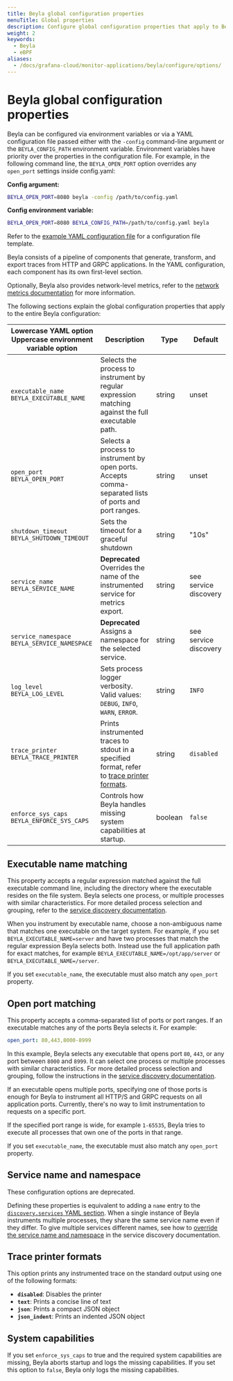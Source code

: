 ```yaml
---
title: Beyla global configuration properties
menuTitle: Global properties
description: Configure global configuration properties that apply to Beyla core.
weight: 2
keywords:
  - Beyla
  - eBPF
aliases:
  - /docs/grafana-cloud/monitor-applications/beyla/configure/options/
---
```


<!-- vale Grafana.Paragraphs = NO -->

# Beyla global configuration properties

Beyla can be configured via environment variables or via a YAML configuration file passed either with the `-config` command-line argument or the `BEYLA_CONFIG_PATH` environment variable.
Environment variables have priority over the properties in the configuration file.
For example, in the following command line, the `BEYLA_OPEN_PORT` option overrides any `open_port` settings inside config.yaml:

**Config argument:**

```sh
BEYLA_OPEN_PORT=8080 beyla -config /path/to/config.yaml
```

**Config environment variable:**

```sh
BEYLA_OPEN_PORT=8080 BEYLA_CONFIG_PATH=/path/to/config.yaml beyla
```

Refer to the [example YAML configuration file](../example/) for a configuration file template.

Beyla consists of a pipeline of components that generate, transform, and export traces from HTTP and GRPC applications.
In the YAML configuration, each component has its own first-level section.

Optionally, Beyla also provides network-level metrics, refer to the [network metrics documentation](../../network/) for more information.

The following sections explain the global configuration properties that apply to the entire Beyla configuration:

| Lowercase YAML option<br>Uppercase environment variable option | Description                                                                                                           | Type    | Default               |
| -------------------------------------------------------------- | --------------------------------------------------------------------------------------------------------------------- | ------- | --------------------- |
| `executable_name`<br>`BEYLA_EXECUTABLE_NAME`                   | Selects the process to instrument by regular expression matching against the full executable path.                    | string  | unset                 |
| `open_port`<br>`BEYLA_OPEN_PORT`                               | Selects a process to instrument by open ports. Accepts comma-separated lists of ports and port ranges.                | string  | unset                 |
| `shutdown_timeout`<br>`BEYLA_SHUTDOWN_TIMEOUT`                 | Sets the timeout for a graceful shutdown                                                                              | string  | "10s"                 |
| `service_name`<br>`BEYLA_SERVICE_NAME`                         | **Deprecated** Overrides the name of the instrumented service for metrics export.                                     | string  | see service discovery |
| `service_namespace`<br>`BEYLA_SERVICE_NAMESPACE`               | **Deprecated** Assigns a namespace for the selected service.                                                          | string  | see service discovery |
| `log_level`<br>`BEYLA_LOG_LEVEL`                               | Sets process logger verbosity. Valid values: `DEBUG`, `INFO`, `WARN`, `ERROR`.                                        | string  | `INFO`                |
| `trace_printer`<br>`BEYLA_TRACE_PRINTER`                       | Prints instrumented traces to stdout in a specified format, refer to [trace printer formats](#trace-printer-formats). | string  | `disabled`            |
| `enforce_sys_caps`<br>`BEYLA_ENFORCE_SYS_CAPS`                 | Controls how Beyla handles missing system capabilities at startup.                                                    | boolean | `false`               |

## Executable name matching

This property accepts a regular expression matched against the full executable command line, including the directory where the executable resides on the file system.
Beyla selects one process, or multiple processes with similar characteristics.
For more detailed process selection and grouping, refer to the [service discovery documentation](../service-discovery/).

When you instrument by executable name, choose a non-ambiguous name that matches one executable on the target system.
For example, if you set `BEYLA_EXECUTABLE_NAME=server` and have two processes that match the regular expression Beyla selects both.
Instead use the full application path for exact matches, for example `BEYLA_EXECUTABLE_NAME=/opt/app/server` or `BEYLA_EXECUTABLE_NAME=/server`.

If you set `executable_name`, the executable must also match any `open_port` property.

## Open port matching

This property accepts a comma-separated list of ports or port ranges. If an executable matches any of the ports Beyla selects it. For example:

```yaml
open_port: 80,443,8000-8999
```

In this example, Beyla selects any executable that opens port `80`, `443`, or any port between `8000` and `8999`.
It can select one process or multiple processes with similar characteristics.
For more detailed process selection and grouping, follow the instructions in the [service discovery documentation](../service-discovery/).

If an executable opens multiple ports, specifying one of those ports is enough for Beyla to instrument all HTTP/S and GRPC requests on all application ports.
Currently, there's no way to limit instrumentation to requests on a specific port.

If the specified port range is wide, for example `1-65535`, Beyla tries to execute all processes that own one of the ports in that range.

If you set `executable_name`, the executable must also match any `open_port` property.

## Service name and namespace

These configuration options are deprecated.

Defining these properties is equivalent to adding a `name` entry to the [`discovery.services` YAML section](../service-discovery/).
When a single instance of Beyla instruments multiple processes, they share the same service name even if they differ.
To give multiple services different names, see how to [override the service name and namespace](../service-discovery/) in the service discovery documentation.

## Trace printer formats

This option prints any instrumented trace on the standard output using one of the following formats:

- **`disabled`**: Disables the printer
- **`text`**: Prints a concise line of text
- **`json`**: Prints a compact JSON object
- **`json_indent`**: Prints an indented JSON object

## System capabilities

If you set `enforce_sys_caps` to true and the required system capabilities are missing, Beyla aborts startup and logs the missing capabilities.
If you set this option to `false`, Beyla only logs the missing capabilities.
